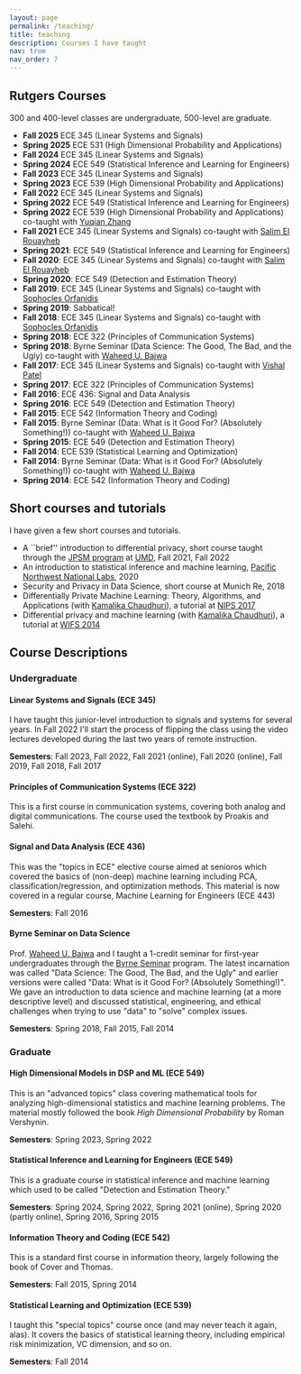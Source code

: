 ```yaml
---
layout: page
permalink: /teaching/
title: teaching
description: Courses I have taught
nav: true
nav_order: 7
---
```


## Rutgers Courses

300 and 400-level classes are undergraduate, 500-level are graduate.

* **Fall 2025** ECE 345 (Linear Systems and Signals) 
* **Spring 2025** ECE 531 (High Dimensional Probability and Applications)
* **Fall 2024** ECE 345 (Linear Systems and Signals) 
* **Spring 2024** ECE 549 (Statistical Inference and Learning for Engineers) 
* **Fall 2023** ECE 345 (Linear Systems and Signals) 
* **Spring 2023** ECE 539 (High Dimensional Probability and Applications)
* **Fall 2022** ECE 345 (Linear Systems and Signals) 
* **Spring 2022** ECE 549 (Statistical Inference and Learning for Engineers) 
* **Spring 2022** ECE 539 (High Dimensional Probability and Applications) co-taught with [Yuqian Zhang](https://sites.google.com/view/yuqianzhang)
* **Fall 2021** ECE 345 (Linear Systems and Signals) co-taught with [Salim El Rouayheb](http://eceweb1.rutgers.edu/~csi/)
* **Spring 2021**: ECE 549 (Statistical Inference and Learning for Engineers)
* **Fall 2020**: ECE 345 (Linear Systems and Signals) co-taught with [Salim El Rouayheb](http://eceweb1.rutgers.edu/~csi/)
* **Spring 2020**: ECE 549 (Detection and Estimation Theory)
* **Fall 2019**: ECE 345 (Linear Systems and Signals) co-taught with [Sophocles Orfanidis](https://www.ece.rutgers.edu/sophocles-orfanidis)
* **Spring 2019**: Sabbatical!
* **Fall 2018**: ECE 345 (Linear Systems and Signals) co-taught with [Sophocles Orfanidis](https://www.ece.rutgers.edu/sophocles-orfanidis)
* **Spring 2018**: ECE 322 (Principles of Communication Systems)
* **Spring 2018**: Byrne Seminar (Data Science: The Good, The Bad, and the Ugly) co-taught with [Waheed U. Bajwa](https://www.inspirelab.us/)
* **Fall 2017**: ECE 345 (Linear Systems and Signals) co-taught with [Vishal Patel](https://engineering.jhu.edu/vpatel36/)
* **Spring 2017**: ECE 322 (Principles of Communication Systems)
* **Fall 2016**: ECE 436: Signal and Data Analysis
* **Spring 2016**: ECE 549 (Detection and Estimation Theory)
* **Fall 2015**: ECE 542 (Information Theory and Coding)
*  **Fall 2015**: Byrne Seminar (Data: What is it Good For? (Absolutely Something!)) co-taught with [Waheed U. Bajwa](https://www.inspirelab.us/)
* **Spring 2015**: ECE 549 (Detection and Estimation Theory)
* **Fall 2014**: ECE 539 (Statistical Learning and Optimization) 
* **Fall 2014**: Byrne Seminar (Data: What is it Good For? (Absolutely Something!)) co-taught with [Waheed U. Bajwa](https://www.inspirelab.us/)
* **Spring 2014**: ECE 542 (Information Theory and Coding)


## Short courses and tutorials

I have given a few short courses and tutorials.

* A ``brief'' introduction to differential privacy, short course taught through the [JPSM program](https://jpsm.umd.edu/) at [UMD](https://www.umd.edu/), Fall 2021, Fall 2022
* An introduction to statistical inference and machine learning, [Pacific Northwest National Labs](https://www.pnnl.gov/), 2020
* Security and Privacy in Data Science, short course at Munich Re, 2018
* Differentially Private Machine Learning: Theory, Algorithms, and Applications (with [Kamalika Chaudhuri](https://cseweb.ucsd.edu//~kamalika/)), a tutorial at [NIPS 2017](https://nips.cc/Conferences/2017)
* Differential privacy and machine learning (with [Kamalika Chaudhuri](https://cseweb.ucsd.edu//~kamalika/)), a tutorial at [WIFS 2014](https://ieeexplore.ieee.org/xpl/conhome/7070475/proceeding)


## Course Descriptions



### Undergraduate

#### Linear Systems and Signals (ECE 345)

I have taught this junior-level introduction to signals and systems for several years. In Fall 2022 I'll start the process of flipping the class using the video lectures developed during the last two years of remote instruction. 

**Semesters**: Fall 2023, Fall 2022, Fall 2021 (online), Fall 2020 (online), Fall 2019, Fall 2018, Fall 2017

#### Principles of Communication Systems (ECE 322)

This is a first course in communication systems, covering both analog and digital communications. The course used the textbook by Proakis and Salehi.

#### Signal and Data Analysis (ECE 436)

This was the "topics in ECE" elective course aimed at senioros which covered the basics of (non-deep) machine learning including PCA, classification/regression, and optimization methods. This material is now covered in a regular course, Machine Learning for Engineers (ECE 443)

**Semesters**: Fall 2016

#### Byrne Seminar on Data Science

Prof. [Waheed U. Bajwa](https://www.inspirelab.us/) and I taught a 1-credit seminar for first-year undergraduates through the [Byrne Seminar](https://newbrunswick.rutgers.edu/byrne-seminars) program. The latest incarnation was called "Data Science: The Good, The Bad, and the Ugly" and earlier versions were called "Data: What is it Good For? (Absolutely Something!)". We gave an introduction to data science and machine learning (at a more descriptive level) and discussed statistical, engineering, and ethical challenges when trying to use "data" to "solve" complex issues.

**Semesters**: Spring 2018, Fall 2015, Fall 2014


### Graduate

#### High Dimensional Models in DSP and ML (ECE 549)

This is an "advanced topics" class covering mathematical tools for analyzing high-dimensional statistics and machine learning problems. The material mostly followed the book <i>High Dimensional Probability</i> by Roman Vershynin. 

**Semesters**: Spring 2023, Spring 2022

#### Statistical Inference and Learning for Engineers (ECE 549)

This is a graduate course in statistical inference and machine learning which used to be called "Detection and Estimation Theory."

**Semesters**: Spring 2024, Spring 2022, Spring 2021 (online), Spring 2020 (partly online), Spring 2016, Spring 2015

#### Information Theory and Coding (ECE 542)

This is a standard first course in information theory, largely following the book of Cover and Thomas.

**Semesters**: Fall 2015, Spring 2014

#### Statistical Learning and Optimization (ECE 539)

I taught this "special topics" course once (and may never teach it again, alas). It covers the basics of statistical learning theory, including empirical risk minimization, VC dimension, and so on.

**Semesters**: Fall 2014
